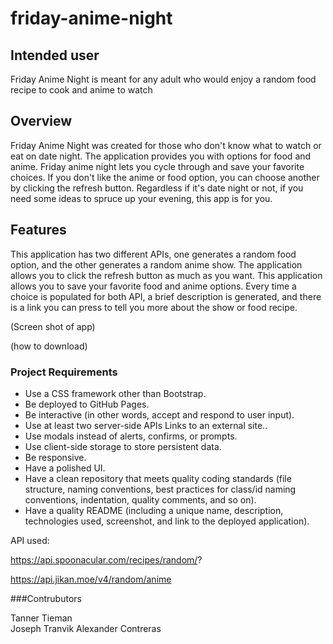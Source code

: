 # friday-anime-night

## Intended user 
Friday Anime Night is meant for any adult who would enjoy a random food recipe to cook and anime to watch 
## Overview
Friday Anime Night was created for those who don't know what to watch or eat on date night. The application provides you with options for food and anime. Friday anime night lets you cycle through and save your favorite choices. If you don't like the anime or food option, you can choose another by clicking the refresh button. Regardless if it's date night or not, if you need some ideas to spruce up your evening, this app is for you. 

## Features 
This application has two different APIs, one generates a random food option, and the other generates a random anime show. The application allows you to click the refresh button as much as you want. This application allows you to save your favorite food and anime options. Every time a choice is populated for both API, a brief description is generated, and there is a link you can press to tell you more about the show or food recipe. 


(Screen shot of app)




(how to download)

### Project Requirements 

- Use a CSS framework other than Bootstrap.
- Be deployed to GitHub Pages.
- Be interactive (in other words, accept and respond to user input).
- Use at least two server-side APIs Links to an external site..
- Use modals instead of alerts, confirms, or prompts.
- Use client-side storage to store persistent data.
- Be responsive.
- Have a polished UI.
- Have a clean repository that meets quality coding standards (file structure, naming conventions, best practices for class/id naming conventions, indentation, quality comments, and so on).
- Have a quality README (including a unique name, description, technologies used, screenshot, and link to the deployed application).

API used:

https://api.spoonacular.com/recipes/random/?

https://api.jikan.moe/v4/random/anime

###Contrubutors 

Tanner Tieman  
Joseph Tranvik
Alexander Contreras 

















